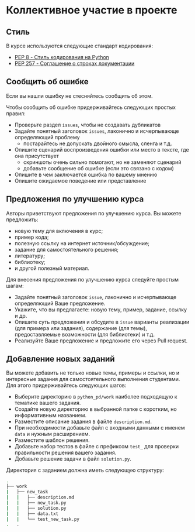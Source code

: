 # Коллективное участие в проекте

## Стиль

В курсе используются следующие стандарт кодирования:

- [PEP 8 - Стиль кодирования на Python](https://www.python.org/dev/peps/pep-0008/)
- [PEP 257 - Соглашение о строках документации](https://www.python.org/dev/peps/pep-0257/)

## Сообщить об ошибке

Если вы нашли ошибку не стесняйтесь сообщить об этом.

Чтобы сообщить об ошибке придерживайтесь следующих простых правил:

- Проверьте раздел ```issues```, чтобы не создавать дубликатов
- Задайте понятный заголовок ```issues```, лаконично и исчерпывающе определяющий проблему
    - постарайтесь не допускать двойного смысла, сленга и т.д.
- Опишите сценарий воспроизведения ошибки или место в тексте, где она присутствует
    - скриншоты очень сильно помогают, но не заменяют сценарий
    - добавьте сообщение об ошибке (если это связано с кодом)
- Опишите в чем заключается ошибка по вашему мнению
- Опишите ожидаемое поведение или представление

## Предложения по улучшению курса

Авторы приветствуют предложения по улучшению курса. Вы можете предложить:
- новую тему для включения в курс;
- пример кода;
- полезную ссылку на интернет источник/обсуждение;
- задание для самостоятельного решения; 
- литературу;
- библиотеку;
- и другой полезный материал.

Для внесения предложения по улучшению курса следуйте простым шагам:

- Задайте понятный заголовок ```issue```, лаконично и исчерпывающе определяющий Ваше предложение.
- Укажите, что вы предлагаете: новую тему, пример, задание, ссылку и др.
- Опишите суть предложения и обсудите в ```issue``` варианты реализации (для примера или задания), содержание (для темы), предоставляемые возможности (для библиотеки) и т.д.
- Реализуйте Ваше предложение и предложите его через Pull request.

## Добавление новых заданий

Вы можете добавить не только новые темы, примеры и ссылки, но и интересные задания для самостоятельного выполнения студентами. Для этого придерживайтесь следующих шагов:

- Выберите директорию в ```python_pd/work``` наиболее подходящую к тематике вашего задания.
- Создайте новую директорию в выбранной папке с коротким, но информативным названием.
- Разместите описание задания в файле ```description.md```.
- При необходимости добавьте файл с входными данными с именем ```data``` и нужным расширением.
- Разместите шаблон решения.
- Добавьте набор тестов в файле с префиксом ```test_``` для проверки правильности решения вашего задания.
- Добавьте решение задачи в файл ```solution.py```.

Директория с заданием должна иметь следующую структуру:

```bash
.
├── work
|   ├── new_task
|   |   ├── description.md
|   |   ├── new_task.py
|   |   ├── solution.py
|   |   ├── data.txt
|   |   └── test_new_task.py
.   .
```
